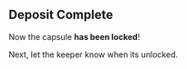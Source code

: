 ## Deposit Complete <emoji id="money_with_wings" />

Now the capsule **has been locked**! 

Next, let the keeper know when its unlocked.